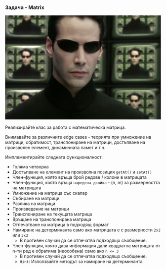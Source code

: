### Задача - Matrix

![](Res/matrix.jpeg)

Реализирайте клас за работа с математическа матрица.

Внимавайте за различните edge cases - теорията при умножение на матрици, обратимост, транспониране на матрици, достъпване на произволен елемент, динамичната памет и т.н.

Имплементирайте следната функционалност:

- Голяма четворка
- Достъпване на елемент на произволна позиция `getAt()` и `setAt()`
- Член-функция, която връща брой редове / колони в матрицата
- Член-функция, която връща `наредена двойка` - (n, m) за размерността на матрицата 
- Умножение на матрица със скалар
- Събиране на матрици
- Разлика на матрици
- Произведение на матрици
- Транспониране на текущата матрица
- Връщане на транспонирана матрица
- Отпечатване на матрица в подходящ формат
- Намиране на детерминанта само ако матрицата е с размерности `2x2` или `3x3`
  - В противен случай да се отпечатва подходящо съобщение.
- Член-функция, която дава информация дали квадратна матрицата от n-ти ред е обратима (неособена) само ако `n <= 3`
  - В противен случай да се отпечатва подходящо съобщение.
  - `Hint`: Използвайте методът за намиране на детерминанта 



